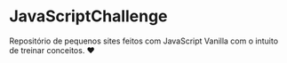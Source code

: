 # JavaScriptChallenge
Repositório de pequenos sites feitos com JavaScript Vanilla com o intuito de treinar conceitos. ♥ 
